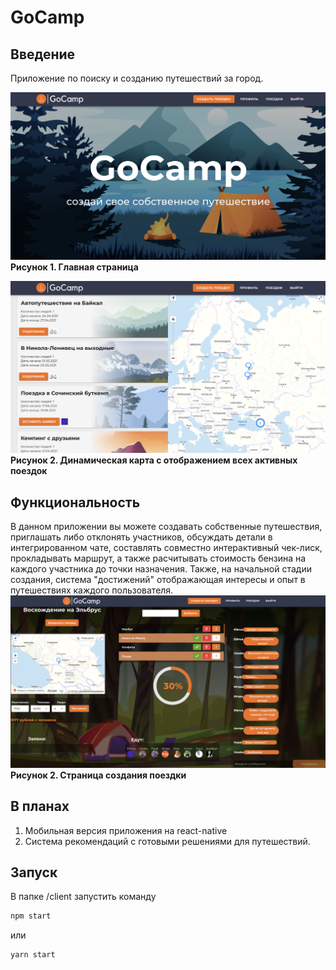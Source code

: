 # GoCamp

## Введение
Приложение по поиску и созданию путешествий за город.

![](screen1.png)
**Рисунок 1. Главная страница**

![](screen.2.png)
**Рисунок 2. Динамическая карта с отображением всех активных поездок**
## Функциональность
В данном приложении вы можете создавать собственные путешествия, приглашать либо отклонять участников, обсуждать детали в интегрированном чате, составлять совместно интерактивный чек-лиск, прокладывать маршрут, а также расчитывать стоимость бензина на каждого участника до точки назначения.
Также, на начальной стадии создания, система "достижений" отображающая интересы и опыт в путешествиях каждого пользователя.
![](screen3.png)
**Рисунок 2. Страница создания поездки**
## В планах
1. Мобильная версия приложения на react-native
2. Система рекомендаций с готовыми решениями для путешествий.
## Запуск
В папкe /client запустить команду
```bash
npm start
```
или
```bash
yarn start
```
